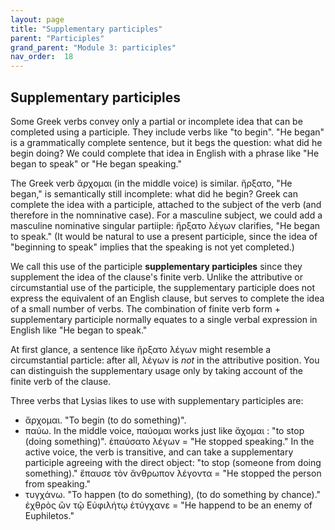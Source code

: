 ```yaml
---
layout: page
title: "Supplementary participles"
parent: "Participles"
grand_parent: "Module 3: participles"
nav_order:  18
---
```



## Supplementary participles

Some Greek verbs convey only a partial or incomplete idea that can be completed using a participle.  They include verbs like "to begin". "He began" is a grammatically complete sentence, but it begs the question: what did he begin doing?  We could complete that idea in English with a phrase like "He began to speak" or "He began speaking."

The Greek verb ἄρχομαι (in the middle voice) is similar. ἤρξατο, "He began," is semantically still incomplete: what did he begin?  Greek can complete the idea with a participle, attached to the subject of the verb (and therefore in the nomninative case). For a masculine subject, we could add a masculine nominative singular partiiple: ἤρξατο λέγων clarifies, "He began to speak."  (It would be natural to use a present participle, since the idea of "beginning to speak" implies that the speaking is not yet completed.)

We call this use of the participle **supplementary participles** since they supplement the idea of the clause's finite verb.  Unlike the attributive or circumstantial use of the participle, the supplementary participle does not express the equivalent of an English clause, but serves to complete the idea of a small number of verbs. The combination of finite verb form + supplementary participle normally equates to a single verbal expression in English like "He began to speak."

 At first glance, a sentence like ἤρξατο λέγων might resemble a circumstantial particle: after all, λέγων is *not* in the attributive position.  You can distinguish the supplementary usage only by taking account of the finite verb of the clause.

Three verbs that Lysias likes to use with supplementary participles are:


- ἄρχομαι.  "To begin (to do something)".
- παύω.  In the middle voice, παύομαι works just like ἄχομαι : "to stop (doing something)".  ἐπαύσατο λέγων = "He stopped speaking."  In the active voice, the verb is transitive, and can take a supplementary participle agreeing with the direct object: "to stop (someone from doing something)."  ἔπαυσε τὸν ἄνθρωπον λέγοντα = "He stopped the person from speaking."
- τυγχάνω. "To happen (to do something), (to do something by chance)."  ἐχθρὸς ὢν τῷ Εὐφιλήτῳ ἐτύγχανε = "He happend to be an enemy of Euphiletos."

